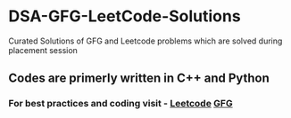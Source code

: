 # DSA-GFG-LeetCode-Solutions
Curated Solutions of GFG and Leetcode problems which are solved during placement session

## Codes are primerly written in C++ and Python 
### For best practices and coding visit - [Leetcode](https://leetcode.com/) [GFG](https://www.geeksforgeeks.org/)
